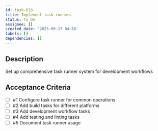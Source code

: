 ```yaml
---
id: task-018
title: Implement task runners
status: To Do
assignee: []
created_date: '2025-09-17 04:10'
labels: []
dependencies: []
---
```


## Description

Set up comprehensive task runner system for development workflows

## Acceptance Criteria
<!-- AC:BEGIN -->
- [ ] #1 Configure task runner for common operations
- [ ] #2 Add build tasks for different platforms
- [ ] #3 Add development workflow tasks
- [ ] #4 Add testing and linting tasks
- [ ] #5 Document task runner usage
<!-- AC:END -->
